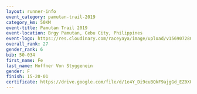 ```yaml
---
layout: runner-info 
event_category: pamutan-trail-2019 
category_km: 50KM 
event-title: Pamutan Trail 2019 
event-location: Brgy Pamutan, Cebu City, Philippines 
event-logo: https://res.cloudinary.com/raceyaya/image/upload/v1569072806/logo/pamutan-trail_d8abrj.jpg 
overall_rank: 27
gender_rank: 6
bib: 50-034
first_name: Fe
last_name: Hoffner Von Styggenein
gender: F
finish: 15-20-01
certificate: https://drive.google.com/file/d/1e4Y_Di9cuBQkF9ajgGd_EZ0XUQf80-jS/view?usp=sharing
---
```

